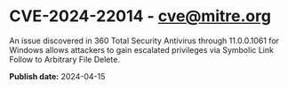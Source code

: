 # CVE-2024-22014 - cve@mitre.org

An issue discovered in 360 Total Security Antivirus through 11.0.0.1061 for Windows allows attackers to gain escalated privileges via Symbolic Link Follow to Arbitrary File Delete.

**Publish date:** 2024-04-15
